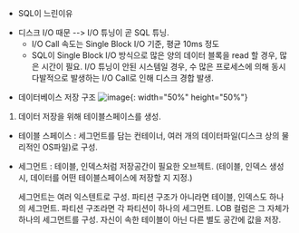 * SQL이 느린이유
- 디스크 I/O 때문 --> I/O 튜닝이 곧 SQL 튜닝.
    - I/O Call 속도는 Single Block I/O 기준, 평균 10ms 정도
    - SQL이 Single Block I/O 방식으로 많은 양의 데이터 블록을 read 할 경우, 많은 시간이 필요.
      I/O 튜닝이 안된 시스템일 경우, 수 많은 프로세스에 의해 동시다발적으로 발생하는 I/O Call로 인해
      디스크 경합 발생.
      

* 데이터베이스 저장 구조
![image](https://github.com/Jung9928/SQL-TUNING/assets/45419456/edbd8a73-cc79-4bb8-99d7-861b102ee567){: width="50%" height="50%"}
1) 데이터 저장을 위해 테이블스페이스를 생성.
  - 테이블 스페이스 : 세그먼트를 담는 컨테이너, 여러 개의 데이터파일(디스크 상의 물리적인 OS파일)로 구성.
  - 세그먼트 : 테이블, 인덱스처럼 저장공간이 필요한 오브젝트. 
    (테이블, 인덱스 생성 시, 데이터를 어떤 테이블스페이스에 저장할 지 지정.)

    세그먼트는 여러 익스텐트로 구성. 파티션 구조가 아니라면 테이블, 인덱스도 하나의 세그먼트.
    파티션 구조라면 각 파티션이 하나의 세그먼트. LOB 컬럼은 그 자체가 하나의 세그먼트를 구성.
    자신이 속한 테이블이 아닌 다른 별도 공간에 값을 저장.

